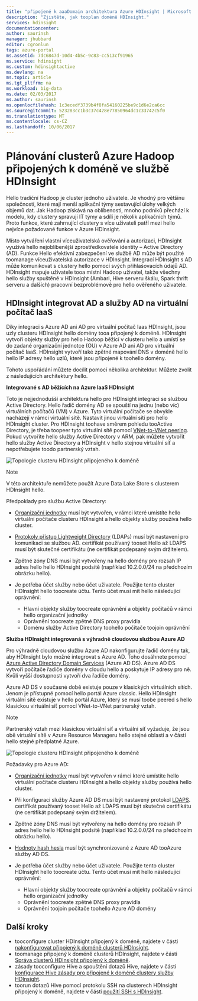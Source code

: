 ```yaml
---
title: "připojené k aaaDomain architektura Azure HDInsight | Microsoft Docs"
description: "Zjistěte, jak tooplan doméně HDInsight."
services: hdinsight
documentationcenter: 
author: saurinsh
manager: jhubbard
editor: cgronlun
tags: azure-portal
ms.assetid: 7dc6847d-10d4-4b5c-9c83-cc513cf91965
ms.service: hdinsight
ms.custom: hdinsightactive
ms.devlang: na
ms.topic: article
ms.tgt_pltfrm: na
ms.workload: big-data
ms.date: 02/03/2017
ms.author: saurinsh
ms.openlocfilehash: 1c3ecedf3739b4f8fa54160225be9c1d6e2ca6cc
ms.sourcegitcommit: 523283cc1b3c37c428e77850964dc1c33742c5f0
ms.translationtype: MT
ms.contentlocale: cs-CZ
ms.lasthandoff: 10/06/2017
---
```

# <a name="plan-azure-domain-joined-hadoop-clusters-in-hdinsight"></a>Plánování clusterů Azure Hadoop připojených k doméně ve službě HDInsight

Hello tradiční Hadoop je cluster jednoho uživatele. Je vhodný pro většinu společností, které mají menší aplikační týmy sestavující úlohy velkých objemů dat. Jak Hadoop získává na oblíbenosti, mnoho podniků přechází k modelu, kdy clustery spravují IT týmy a sdílí je několik aplikačních týmů. Proto funkce, které zahrnující clustery s více uživateli patří mezi hello nejvíce požadované funkce v Azure HDInsight.

Místo vytváření vlastní víceuživatelská ověřování a autorizaci, HDInsight využívá hello nejoblíbenější zprostředkovatele identity – Active Directory (AD). Funkce Hello efektivní zabezpečení ve službě AD může být použité toomanage víceuživatelská autorizace v HDInsight. Integrací HDInsight s AD může komunikovat s clustery hello pomocí svých přihlašovacích údajů AD. HDInsight mapuje uživatele tooa místní Hadoop uživatel, takže všechny hello služby spuštěné v HDInsight (Ambari, Hive serveru škálu, Spark thrift serveru a dalších) pracovní bezproblémově pro hello ověřeného uživatele.

## <a name="integrate-hdinsight-with-ad-and-ad-on-iaas-vm"></a>HDInsight integrovat AD a služby AD na virtuální počítač IaaS

Díky integraci s Azure AD ani AD pro virtuální počítač Iaas HDInsight, jsou uzly clusteru HDInsight hello domény tooa připojený k doméně. HDInsight vytvoří objekty služby pro hello Hadoop běžící v clusteru hello a umístí se do zadané organizační jednotce (OU) v Azure AD ani AD pro virtuální počítač IaaS. HDInsight vytvoří také zpětné mapování DNS v doméně hello hello IP adresy hello uzlů, které jsou připojené k toohello domény.

Tohoto uspořádání můžete docílit pomocí několika architektur. Můžete zvolit z následujících architektury hello.

**Integrované s AD běžících na Azure IaaS HDInsight**

Toto je nejjednodušší architektura hello pro HDInsight integraci se službou Active Directory. Hello řadič domény AD se spouští na jednu (nebo víc) virtuálních počítačů (VM) v Azure. Tyto virtuální počítače se obvykle nacházejí v rámci virtuální sítě. Nastavit jinou virtuální sítí pro hello HDInsight cluster. Pro HDInsight toohave směrem pohledu tooActive Directory, je třeba toopeer tyto virtuální sítě pomocí [VNet-to-VNet peering](../virtual-network/virtual-network-create-peering.md). Pokud vytvoříte hello služby Active Directory v ARM, pak můžete vytvořit hello služby Active Directory a HDInsight v hello stejnou virtuální síť a nepotřebujete toodo partnerský vztah. 

![Topologie clusteru HDInsight připojeného k doméně](./media/hdinsight-domain-joined-architecture/hdinsight-domain-joined-architecture_1.png)

> [!NOTE]
> V této architektuře nemůžete použít Azure Data Lake Store s clusterem HDInsight hello.


Předpoklady pro službu Active Directory:

* [Organizační jednotky](../active-directory-domain-services/active-directory-ds-admin-guide-create-ou.md) musí být vytvořen, v rámci které umístíte hello virtuální počítače clusteru HDInsight a hello objekty služby používá hello cluster.
* [Protokoly přístup Lightweight Directory](../active-directory-domain-services/active-directory-ds-admin-guide-configure-secure-ldap.md) (LDAPs) musí být nastavení pro komunikaci se službou AD. certifikát používaný tooset Hello až LDAPS musí být skutečné certifikátu (ne certifikát podepsaný svým držitelem).
* Zpětné zóny DNS musí být vytvořeny na hello domény pro rozsah IP adres hello hello HDInsight podsítě (například 10.2.0.0/24 na předchozím obrázku hello).
* Je potřeba účet služby nebo účet uživatele. Použijte tento cluster HDInsight hello toocreate účtu. Tento účet musí mít hello následující oprávnění:

    - Hlavní objekty služby toocreate oprávnění a objekty počítačů v rámci hello organizační jednotky
    - Oprávnění toocreate zpětné DNS proxy pravidla
    - Doménu služby Active Directory toohello počítače toojoin oprávnění

**Služba HDInsight integrovaná s výhradně cloudovou službou Azure AD**

Pro výhradně cloudovou službu Azure AD nakonfigurujte řadič domény tak, aby HDInsight bylo možné integrovat s Azure AD. Toho dosáhnete pomocí [Azure Active Directory Domain Services](../active-directory-domain-services/active-directory-ds-overview.md) (Azure AD DS). Azure AD DS vytvoří počítače řadiče domény v cloudu hello a poskytuje IP adresy pro ně. Kvůli vyšší dostupnosti vytvoří dva řadiče domény.

Azure AD DS v současné době existuje pouze v klasických virtuálních sítích. Jenom je přístupné pomocí hello portál Azure classic. Hello HDInsight virtuální sítě existuje v hello portál Azure, který se musí toobe peered s hello klasickou virtuální síť pomocí VNet-to-VNet partnerský vztah.

> [!NOTE]
> Partnerský vztah mezi klasickou virtuální síť a virtuální síť vyžaduje, že jsou obě virtuální sítě v Azure Resource Manageru hello stejné oblasti a v části hello stejné předplatné Azure.

![Topologie clusteru HDInsight připojeného k doméně](./media/hdinsight-domain-joined-architecture/hdinsight-domain-joined-architecture_2.png)

Požadavky pro Azure AD:

* [Organizační jednotky](../active-directory-domain-services/active-directory-ds-admin-guide-create-ou.md) musí být vytvořen v rámci které umístíte hello virtuální počítače clusteru HDInsight a hello objekty služby používá hello cluster.
* Při konfiguraci služby Azure AD DS musí být nastavený protokol [LDAPS](../active-directory-domain-services/active-directory-ds-admin-guide-configure-secure-ldap.md). certifikát používaný tooset Hello až LDAPS musí být skutečné certifikátu (ne certifikát podepsaný svým držitelem).
* Zpětné zóny DNS musí být vytvořeny na hello domény pro rozsah IP adres hello hello HDInsight podsítě (například 10.2.0.0/24 na předchozím obrázku hello).
* [Hodnoty hash hesla](../active-directory-domain-services/active-directory-ds-getting-started-password-sync.md) musí být synchronizované z Azure AD tooAzure služby AD DS.
* Je potřeba účet služby nebo účet uživatele. Použijte tento cluster HDInsight hello toocreate účtu. Tento účet musí mít hello následující oprávnění:

    - Hlavní objekty služby toocreate oprávnění a objekty počítačů v rámci hello organizační jednotky
    - Oprávnění toocreate zpětné DNS proxy pravidla
    - Oprávnění toojoin počítače toohello Azure AD domény

## <a name="next-steps"></a>Další kroky
* tooconfigure cluster HDInsight připojený k doméně, najdete v části [nakonfigurovat připojený k doméně clusterů HDInsight](hdinsight-domain-joined-configure.md).
* toomanage připojený k doméně clusterů HDInsight, najdete v části [Správa clusterů HDInsight připojený k doméně](hdinsight-domain-joined-manage.md).
* zásady tooconfigure Hive a spouštění dotazů Hive, najdete v části [konfigurace Hive zásady pro připojené k doméně clustery služby HDInsight](hdinsight-domain-joined-run-hive.md).
* toorun dotazů Hive pomocí protokolu SSH na clusterech HDInsight připojený k doméně, najdete v části [použití SSH s HDInsight](hdinsight-hadoop-linux-use-ssh-unix.md).
